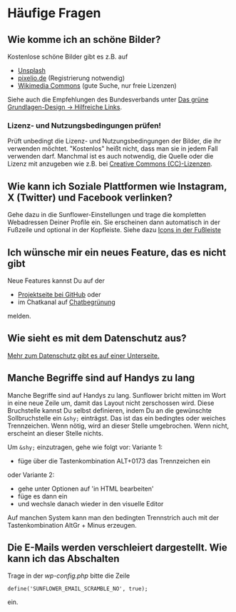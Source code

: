 # Häufige Fragen

## Wie komme ich an schöne Bilder?

Kostenlose schöne Bilder gibt es z.B. auf

- [Unsplash](https://unsplash.com)
- [pixelio.de](https://www.pixelio.de/) (Registrierung notwendig)
- [Wikimedia Commons](https://commons.wikimedia.org/w/index.php?search=sonnenblumen&title=Special:MediaSearch&type=image&haslicense=unrestricted) (gute Suche, nur freie Lizenzen)

Siehe auch die Empfehlungen des Bundesverbands unter [Das grüne Grundlagen-Design -> Hilfreiche Links](https://www.gruene.de/service/grundlagendesign-2023).

### Lizenz- und Nutzungsbedingungen prüfen!

Prüft unbedingt die Lizenz- und Nutzungsbedingungen der Bilder, die ihr verwenden möchtet. "Kostenlos" heißt nicht, dass man sie in jedem Fall verwenden darf. Manchmal ist es auch notwendig, die Quelle oder die Lizenz mit anzugeben wie z.B. bei [Creative Commons (CC)-Lizenzen](https://de.creativecommons.net/was-ist-cc/).

## Wie kann ich Soziale Plattformen wie Instagram, X (Twitter) und Facebook verlinken?
Gehe dazu in die Sunflower-Einstellungen und trage die kompletten Webadressen Deiner Profile ein.
Sie erscheinen dann automatisch in der Fußzeile und optional in der Kopfleiste. Siehe dazu [Icons in der Fußleiste](setup.md#teile-in-sozialen-medien)

## Ich wünsche mir ein neues Feature, das es nicht gibt
Neue Features kannst Du auf der

* [Projektseite bei GitHub](https://github.com/verdigado/sunflower/issues) oder
* im Chatkanal auf [Chatbegrünung](https://chatbegruenung.de/channel/sunflower-wordpress)

melden.

## Wie sieht es mit dem Datenschutz aus?
[Mehr zum Datenschutz gibt es auf einer Unterseite.](privacy.md)

## Manche Begriffe sind auf Handys zu lang
Manche Begriffe sind auf Handys zu lang. Sunflower bricht mitten im Wort in eine neue Zeile um, damit das Layout nicht zerschossen wird. Diese Bruchstelle kannst Du selbst definieren, indem Du an die gewünschte Sollbruchstelle ein `&shy;` einträgst. Das ist das ein bedingtes oder weiches Trennzeichen. Wenn nötig, wird an dieser Stelle umgebrochen. Wenn nicht, erscheint an dieser Stelle nichts.

Um `&shy;` einzutragen, gehe wie folgt vor:
Variante 1:

- füge über die Tastenkombination ALT+0173 das Trennzeichen ein

oder Variante 2:

- gehe unter Optionen auf 'in HTML bearbeiten'
- füge es dann ein
- und wechsle danach wieder in den visuelle Editor


Auf manchen System kann man den bedingten Trennstrich auch mit der Tastenkombination AltGr + Minus erzeugen.

## Die E-Mails werden verschleiert dargestellt. Wie kann ich das Abschalten
Trage in der *wp-config.php* bitte die Zeile

``define('SUNFLOWER_EMAIL_SCRAMBLE_NO', true);``

ein.
